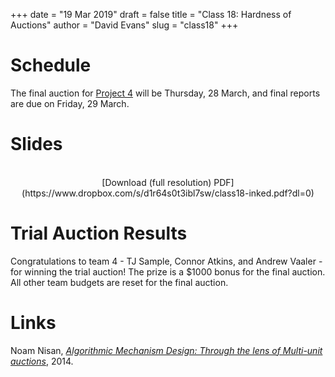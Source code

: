 +++
date = "19 Mar 2019"
draft = false
title = "Class 18: Hardness of Auctions"
author = "David Evans"
slug = "class18"
+++

# Schedule

The final auction for [Project 4](/project4) will be Thursday, 28
March, and final reports are due on Friday, 29 March.

# Slides

<center>
<script async class="speakerdeck-embed" data-id="7126e004a55e4fba8de445b837ee2dc7" data-ratio="1.77777777777778" src="//speakerdeck.com/assets/embed.js"></script><br>
[Download (full resolution) PDF](https://www.dropbox.com/s/d1r64s0t3ibl7sw/class18-inked.pdf?dl=0)
</center>

# Trial Auction Results

Congratulations to team 4 - TJ Sample, Connor Atkins, and Andrew
Vaaler - for winning the trial auction! The prize is a $1000 bonus for
the final auction. All other team budgets are reset for the final
auction.


# Links

Noam Nisan, [_Algorithmic Mechanism Design: Through the lens of Multi-unit auctions_](/docs/amd-mua.pdf), 2014.
